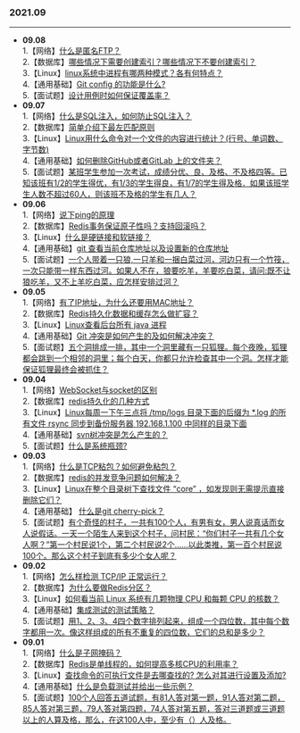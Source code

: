 ### 2021.09

---
- **09.08**  
   1.【网络】[什么是匿名FTP？](https://github.com/Scale-of-evaluation/daily-question/issues/282)   
   2.【数据库】[哪些情况下需要创建索引？哪些情况下不要创建索引？](https://github.com/Scale-of-evaluation/daily-question/issues/283)   
   3.【Linux】[linux系统中进程有哪两种模式？各有何特点？](https://github.com/Scale-of-evaluation/daily-question/issues/284)  
   4.【通用基础】[Git config 的功能是什么?](https://github.com/Scale-of-evaluation/daily-question/issues/285)  
   5.【面试题】[设计用例时如何保证覆盖率？](https://github.com/Scale-of-evaluation/daily-question/issues/286)
- **09.07**  
   1.【网络】[什么是SQL注入，如何防止SQL注入？](https://github.com/Scale-of-evaluation/daily-question/issues/277)  
   2.【数据库】[简单介绍下最左匹配原则](https://github.com/Scale-of-evaluation/daily-question/issues/278)  
   3.【Linux】[Linux用什么命令对一个文件的内容进行统计？(行号、单词数、字节数)](https://github.com/Scale-of-evaluation/daily-question/issues/279)  
   4.【通用基础】[如何删除GitHub或者GitLab 上的文件夹？](https://github.com/Scale-of-evaluation/daily-question/issues/280)  
   5.【面试题】[某班学生参加一次考试，成绩分优、良、及格、不及格四等。已知该班有1/2的学生得优，有1/3的学生得良，有1/7的学生得及格．如果该班学生人数不超过60人，则该班不及格的学生有几人？](https://github.com/Scale-of-evaluation/daily-question/issues/281)
- **09.06**  
   1.【网络】[说下ping的原理](https://github.com/Scale-of-evaluation/daily-question/issues/272)  
   2.【数据库】[Redis事务保证原子性吗？支持回滚吗？](https://github.com/Scale-of-evaluation/daily-question/issues/273)  
   3.【Linux】[什么是硬链接和软链接？](https://github.com/Scale-of-evaluation/daily-question/issues/274)  
   4.【通用基础】[git 查看当前仓库地址以及设置新的仓库地址](https://github.com/Scale-of-evaluation/daily-question/issues/275)  
   5.【面试题】[一个人带着一只狼,一只羊和一捆白菜过河，河边只有一个竹筏，一次只能带一样东西过河。如果人不在，狼要吃羊，羊要吃白菜，请问:既不让狼吃羊，又不上羊吃白菜，应怎样安排过河？](https://github.com/Scale-of-evaluation/daily-question/issues/276)
- **09.05**  
   1.【网络】[有了IP地址，为什么还要用MAC地址？](https://github.com/Scale-of-evaluation/daily-question/issues/267)  
   2.【数据库】[Redis持久化数据和缓存怎么做扩容？](https://github.com/Scale-of-evaluation/daily-question/issues/268)  
   3.【Linux】[Linux查看后台所有 java 进程](https://github.com/Scale-of-evaluation/daily-question/issues/269)  
   4.【通用基础】[Git 冲突是如何产生的及如何解决冲突？](https://github.com/Scale-of-evaluation/daily-question/issues/270)  
   5.【面试题】[五个洞排成一排，其中一个洞里藏有一只狐狸。每个夜晚，狐狸都会跳到一个相邻的洞里；每个白天，你都只允许检查其中一个洞。怎样才能保证狐狸最终会被抓住？](https://github.com/Scale-of-evaluation/daily-question/issues/271)
- **09.04**  
   1.【网络】[WebSocket与socket的区别](https://github.com/Scale-of-evaluation/daily-question/issues/262)  
   2.【数据库】[redis持久化的几种方式](https://github.com/Scale-of-evaluation/daily-question/issues/263)  
   3.【Linux】[Linux每周一下午三点将 /tmp/logs 目录下面的后缀为 \*.log 的所有文件 rsync 同步到备份服务器 192.168.1.100 中同样的目录下面](https://github.com/Scale-of-evaluation/daily-question/issues/264)  
   4.【通用基础】[svn树冲突是怎么产生的？](https://github.com/Scale-of-evaluation/daily-question/issues/265)  
   5.【面试题】[什么是系统瓶颈?](https://github.com/Scale-of-evaluation/daily-question/issues/266)
- **09.03**  
   1.【网络】[什么是TCP粘包？如何避免粘包？](https://github.com/Scale-of-evaluation/daily-question/issues/257)  
   2.【数据库】[redis的并发竞争问题如何解决？](https://github.com/Scale-of-evaluation/daily-question/issues/258)  
   3.【Linux】[Linux在整个目录树下查找文件 “core” ，如发现则无需提示直接删除它们？](https://github.com/Scale-of-evaluation/daily-question/issues/259)  
   4.【通用基础】 [什么是git cherry-pick？](https://github.com/Scale-of-evaluation/daily-question/issues/260)  
   5.【面试题】[有个奇怪的村子，一共有100个人，有男有女，男人说真话而女人说假话。一天一个陌生人来到这个村子，问村民：“你们村子一共有几个女人啊？”第一个村民说1个，第二个村民说2个……以此类推，第一百个村民说100个。那么这个村子到底有多少个女人呢？](https://github.com/Scale-of-evaluation/daily-question/issues/261)
- **09.02**  
   1.【网络】[怎么样检测 TCP/IP 正常运行？](https://github.com/Scale-of-evaluation/daily-question/issues/252)  
   2.【数据库】[为什么要做Redis分区？](https://github.com/Scale-of-evaluation/daily-question/issues/253)   
   3.【Linux】[如何看当前 Linux 系统有几颗物理 CPU 和每颗 CPU 的核数？](https://github.com/Scale-of-evaluation/daily-question/issues/254)  
   4.【通用基础】[集成测试的测试策略？](https://github.com/Scale-of-evaluation/daily-question/issues/255)  
   5.【面试题】[用1、2、3、4四个数字排列起来，组成一个四位数，其中每个数字都用一次。像这样组成的所有不重复的四位数，它们的总和是多少？](https://github.com/Scale-of-evaluation/daily-question/issues/256)
- **09.01**  
   1.【网络】[什么是子网掩码？](https://github.com/Scale-of-evaluation/daily-question/issues/247)       
   2.【数据库】[Redis是单线程的，如何提高多核CPU的利用率？](https://github.com/Scale-of-evaluation/daily-question/issues/248)       
   3.【Linux】[查找命令的可执行文件是去哪查找的? 怎么对其进行设置及添加?](https://github.com/Scale-of-evaluation/daily-question/issues/249)             
   4.【通用基础】[什么是负载测试并给出一些示例？](https://github.com/Scale-of-evaluation/daily-question/issues/250)            
   5.【面试题】[100个人回答五道试题，有81人答对第一题，91人答对第二题，85人答对第三题，79人答对第四题，74人答对第五题，答对三道题或三道题以上的人算及格，那么，在这100人中，至少有（）人及格。](https://github.com/Scale-of-evaluation/daily-question/issues/251)    

